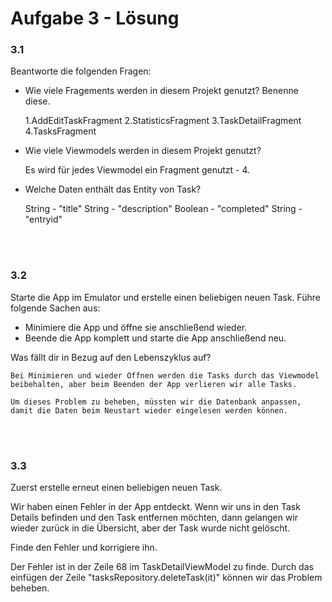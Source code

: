 # Aufgabe 3 - Lösung

### 3.1
Beantworte die folgenden Fragen:

- Wie viele Fragements werden in diesem Projekt genutzt? Benenne diese.

    1.AddEditTaskFragment
    2.StatisticsFragment
    3.TaskDetailFragment
    4.TasksFragment

- Wie viele Viewmodels werden in diesem Projekt genutzt?

    Es wird für jedes Viewmodel ein Fragment genutzt - 4.

- Welche Daten enthält das Entity von Task?

     String - "title"
     String - "description"
     Boolean - "completed"
     String - "entryid"

</br></br>

### 3.2 
Starte die App im Emulator und erstelle einen beliebigen neuen Task.
Führe folgende Sachen aus:

- Minimiere die App und öffne sie anschließend wieder.
- Beende die App komplett und starte die App anschließend neu.

Was fällt dir in Bezug auf den Lebenszyklus auf?

    Bei Minimieren und wieder Öffnen werden die Tasks durch das Viewmodel beibehalten, aber beim Beenden der App verlieren wir alle Tasks.

    Um dieses Problem zu beheben, müssten wir die Datenbank anpassen, damit die Daten beim Neustart wieder eingelesen werden können.


</br></br>

### 3.3
Zuerst erstelle erneut einen beliebigen neuen Task. 

Wir haben einen Fehler in der App entdeckt. Wenn wir uns in den Task Details befinden und den Task entfernen möchten, dann gelangen wir wieder zurück in die Übersicht, aber der Task wurde nicht gelöscht.

Finde den Fehler und korrigiere ihn. 


Der Fehler ist in der Zeile 68 im TaskDetailViewModel zu finde. Durch das einfügen der Zeile "tasksRepository.deleteTask(it)" können wir das Problem beheben.